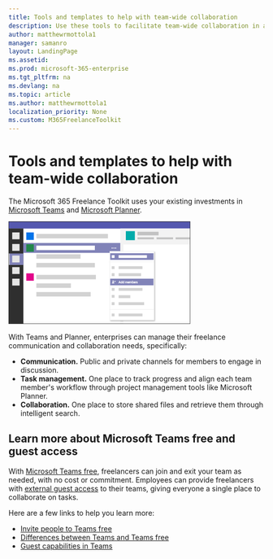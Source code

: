 ```yaml
---
title: Tools and templates to help with team-wide collaboration 
description: Use these tools to facilitate team-wide collaboration in an enterprise freelance program.
author: matthewrmottola1
manager: samanro
layout: LandingPage
ms.assetid: 
ms.prod: microsoft-365-enterprise
ms.tgt_pltfrm: na
ms.devlang: na
ms.topic: article
ms.author: matthewrmottola1
localization_priority: None 
ms.custom: M365FreelanceToolkit
---
```

Tools and templates to help with team-wide collaboration
========================================================

The Microsoft 365 Freelance Toolkit uses your existing investments in [Microsoft Teams](https://products.office.com/microsoft-teams/group-chat-software) and [Microsoft Planner](https://products.office.com/business/task-management-software).

![an application window](media\M365_Freelance_collaboration_guestaccess.png)

With Teams and Planner, enterprises can manage their freelance communication and collaboration needs, specifically: 
- **Communication.** Public and private channels for members to engage in discussion. 
- **Task management.** One place to track progress and align each team member's workflow through project management tools like Microsoft Planner.
- **Collaboration.** One place to store shared files and retrieve them through intelligent search.

Learn more about Microsoft Teams free and guest access
------------------------------------------------------

With [Microsoft Teams free](https://products.office.com/microsoft-teams/free), freelancers can join and exit your team as needed, with no cost or commitment. Employees can provide freelancers with [external guest access](https://support.office.com/article/fccb4fa6-f864-4508-bdde-256e7384a14f) to their teams, giving everyone a single place to collaborate on tasks.

Here are a few links to help you learn more:
- [Invite people to Teams free](https://support.office.com/article/bf6ab877-9d55-493c-a3c2-08dab08b5083)
- [Differences between Teams and Teams free](https://support.office.com/article/0b69cf39-eb52-49af-b255-60d46fdf8a9c)
- [Guest capabilities in Teams](https://support.office.com/article/d03fdf5b-1a6e-48e4-8e07-b13e1350ec7b)